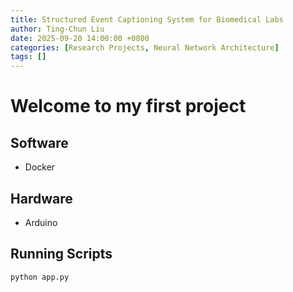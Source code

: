 ```yaml
---
title: Structured Event Captioning System for Biomedical Labs
author: Ting-Chun Liu
date: 2025-09-20 14:00:00 +0800
categories: [Research Projects, Neural Network Architecture]
tags: []
---
```


# Welcome to my first project


## Software
- Docker

## Hardware
- Arduino

## Running Scripts
```python
python app.py
```